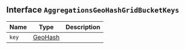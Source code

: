 ## Interface `AggregationsGeoHashGridBucketKeys`

| Name | Type | Description |
| - | - | - |
| `key` | [GeoHash](./GeoHash.md) | &nbsp; |

